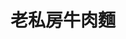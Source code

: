 ---
title: "老私房牛肉麵"
description: "老私房牛肉麵"
layout: shop
keywords:
  - 美食競賽
  - 台灣美食
  - 美食精選
datePublished: "2025-06-30"
dateModified: "2025-07-02"
city: "新北市"
district: "三峽區"
address: "237新北市三峽區國際一街66-1號1樓"
phone: "0286716200"
geo: "24.942176590197523, 121.37248716140101"
google_map: "https://maps.app.goo.gl/jfxtY51ijSGCUGRDA"
footinder: "https://footinder.com.tw/%E6%96%B0%E5%8C%97%E5%B8%82%E4%B8%89%E5%B3%BD%E5%8D%80/64664/"
official: "https://www.facebook.com/profile.php?id=100063614605929"
award:
  - name: "台北國際牛肉麵節"
    year: "2024"
    entries:
      - group: "鮮食組"
        cooking_style: "樂齡創意"
        rank: "銅牌"

---